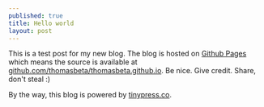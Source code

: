 ```yaml
---
published: true
title: Hello world
layout: post
---
```

This is a test post for my new blog. The blog is hosted on [Github Pages](http://pages.github.com/) which means the source is available at [github.com/thomasbeta/thomasbeta.github.io](http://github.com/thomasbeta/thomasbeta.github.io). Be nice. Give credit. Share, don't steal :)

By the way, this blog is powered by [tinypress.co](https://tinypress.co).